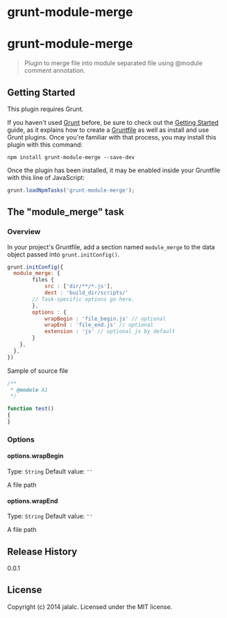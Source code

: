 grunt-module-merge
==================

# grunt-module-merge

> Plugin to merge file into module separated file using @module comment annotation.

## Getting Started
This plugin requires Grunt.

If you haven't used [Grunt](http://gruntjs.com/) before, be sure to check out the [Getting Started](http://gruntjs.com/getting-started) guide, as it explains how to create a [Gruntfile](http://gruntjs.com/sample-gruntfile) as well as install and use Grunt plugins. Once you're familiar with that process, you may install this plugin with this command:

```shell
npm install grunt-module-merge --save-dev
```

Once the plugin has been installed, it may be enabled inside your Gruntfile with this line of JavaScript:

```js
grunt.loadNpmTasks('grunt-module-merge');
```

## The "module_merge" task

### Overview
In your project's Gruntfile, add a section named `module_merge` to the data object passed into `grunt.initConfig()`.

```js
grunt.initConfig({
  module_merge: {
        files {
            src : ['dir/**/*.js'],
            dest : 'build_dir/scripts/'
        // Task-specific options go here.
        },
        options : {
            wrapBegin : 'file_begin.js' // optional
            wrapEnd : 'file_end.js' // optional
            extension : 'js' // optional js by default
        }
    },
  },
})
```

Sample of source file

```js
/**
 * @module A1
 */

function test()
{
}
```

### Options

#### options.wrapBegin
Type: `String`
Default value: `''`

A file path

#### options.wrapEnd
Type: `String`
Default value: `''`

A file path

## Release History
0.0.1

## License
Copyright (c) 2014 jalalc. Licensed under the MIT license.
